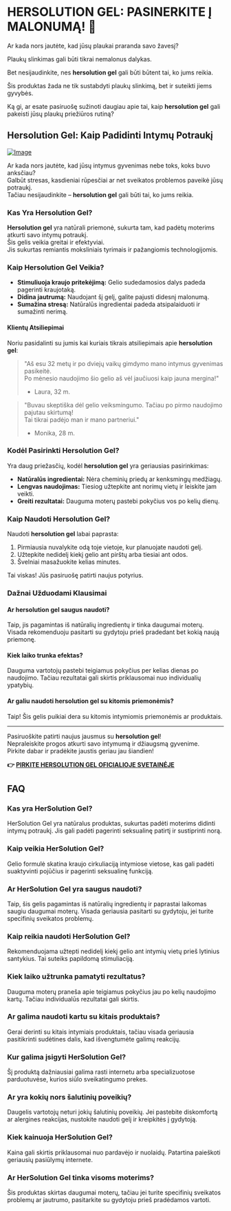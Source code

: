 # HERSOLUTION GEL: PASINERKITE Į MALONUMĄ! 💖

Ar kada nors jautėte, kad jūsų plaukai praranda savo žavesį? 

Plaukų slinkimas gali būti tikrai nemalonus dalykas. 

Bet nesijaudinkite, nes **hersolution gel** gali būti būtent tai, ko jums reikia. 

Šis produktas žada ne tik sustabdyti plaukų slinkimą, bet ir suteikti jiems gyvybės. 

Ką gi, ar esate pasiruošę sužinoti daugiau apie tai, kaip **hersolution gel** gali pakeisti jūsų plaukų priežiūros rutiną?

## Hersolution Gel: Kaip Padidinti Intymų Potraukį

[![Image](https://www2.sellhealth.com/241/hersolgel600x180_A.jpg)](https://gchaffi.com/JYb8VtCV)

Ar kada nors jautėte, kad jūsų intymus gyvenimas nebe toks, koks buvo anksčiau?  
Galbūt stresas, kasdieniai rūpesčiai ar net sveikatos problemos paveikė jūsų potraukį.  
Tačiau nesijaudinkite – **hersolution gel** gali būti tai, ko jums reikia.

### Kas Yra Hersolution Gel?

**Hersolution gel** yra natūrali priemonė, sukurta tam, kad padėtų moterims atkurti savo intymų potraukį.  
Šis gelis veikia greitai ir efektyviai.  
Jis sukurtas remiantis moksliniais tyrimais ir pažangiomis technologijomis.

### Kaip Hersolution Gel Veikia?

- **Stimuliuoja kraujo pritekėjimą:** Gelio sudedamosios dalys padeda pagerinti kraujotaką.
- **Didina jautrumą:** Naudojant šį gelį, galite pajusti didesnį malonumą.
- **Sumažina stresą:** Natūralūs ingredientai padeda atsipalaiduoti ir sumažinti nerimą.

#### Klientų Atsiliepimai

Noriu pasidalinti su jumis kai kuriais tikrais atsiliepimais apie **hersolution gel**:

> "Aš esu 32 metų ir po dviejų vaikų gimdymo mano intymus gyvenimas pasikeitė.  
> Po mėnesio naudojimo šio gelio aš vėl jaučiuosi kaip jauna mergina!"  
> - Laura, 32 m.

> "Buvau skeptiška dėl gelio veiksmingumo. Tačiau po pirmo naudojimo pajutau skirtumą!  
> Tai tikrai padėjo man ir mano partneriui."  
> - Monika, 28 m.

### Kodėl Pasirinkti Hersolution Gel?

Yra daug priežasčių, kodėl **hersolution gel** yra geriausias pasirinkimas:

- **Natūralūs ingredientai:** Nėra cheminių priedų ar kenksmingų medžiagų.
- **Lengvas naudojimas:** Tiesiog užtepkite ant norimų vietų ir leiskite jam veikti.
- **Greiti rezultatai:** Dauguma moterų pastebi pokyčius vos po kelių dienų.

### Kaip Naudoti Hersolution Gel?

Naudoti **hersolution gel** labai paprasta:

1. Pirmiausia nuvalykite odą toje vietoje, kur planuojate naudoti gelį.
2. Užtepkite nedidelį kiekį gelio ant pirštų arba tiesiai ant odos.
3. Švelniai masažuokite kelias minutes.

Tai viskas! Jūs pasiruošę patirti naujus potyrius.

### Dažnai Užduodami Klausimai

#### Ar hersolution gel saugus naudoti?

Taip, jis pagamintas iš natūralių ingredientų ir tinka daugumai moterų. Visada rekomenduoju pasitarti su gydytoju prieš pradedant bet kokią naują priemonę.

#### Kiek laiko trunka efektas?

Dauguma vartotojų pastebi teigiamus pokyčius per kelias dienas po naudojimo. Tačiau rezultatai gali skirtis priklausomai nuo individualių ypatybių.

#### Ar galiu naudoti hersolution gel su kitomis priemonėmis?

Taip! Šis gelis puikiai dera su kitomis intymiomis priemonėmis ar produktais.

---

Pasiruoškite patirti naujus jausmus su **hersolution gel**!   
Nepraleiskite progos atkurti savo intymumą ir džiaugsmą gyvenime.   
Pirkite dabar ir pradėkite jaustis geriau jau šiandien!



**👉 [PIRKITE HERSOLUTION GEL OFICIALIOJE SVETAINĖJE](https://gchaffi.com/JYb8VtCV)**

## FAQ

### Kas yra HerSolution Gel?
HerSolution Gel yra natūralus produktas, sukurtas padėti moterims didinti intymų potraukį. Jis gali padėti pagerinti seksualinę patirtį ir sustiprinti norą.

### Kaip veikia HerSolution Gel?
Gelio formulė skatina kraujo cirkuliaciją intymiose vietose, kas gali padėti suaktyvinti pojūčius ir pagerinti seksualinę funkciją. 

### Ar HerSolution Gel yra saugus naudoti?
Taip, šis gelis pagamintas iš natūralių ingredientų ir paprastai laikomas saugiu daugumai moterų. Visada geriausia pasitarti su gydytoju, jei turite specifinių sveikatos problemų.

### Kaip reikia naudoti HerSolution Gel?
Rekomenduojama užtepti nedidelį kiekį gelio ant intymių vietų prieš lytinius santykius. Tai suteiks papildomą stimuliaciją.

### Kiek laiko užtrunka pamatyti rezultatus?
Dauguma moterų praneša apie teigiamus pokyčius jau po kelių naudojimo kartų. Tačiau individualūs rezultatai gali skirtis.

### Ar galima naudoti kartu su kitais produktais?
Gerai derinti su kitais intymiais produktais, tačiau visada geriausia pasitikrinti sudėtines dalis, kad išvengtumėte galimų reakcijų.

### Kur galima įsigyti HerSolution Gel?
Šį produktą dažniausiai galima rasti internetu arba specializuotose parduotuvėse, kurios siūlo sveikatingumo prekes.

### Ar yra kokių nors šalutinių poveikių?
Daugelis vartotojų neturi jokių šalutinių poveikių. Jei pastebite diskomfortą ar alergines reakcijas, nustokite naudoti gelį ir kreipkitės į gydytoją.

### Kiek kainuoja HerSolution Gel?
Kaina gali skirtis priklausomai nuo pardavėjo ir nuolaidų. Patartina paieškoti geriausių pasiūlymų internete.

### Ar HerSolution Gel tinka visoms moterims? 
Šis produktas skirtas daugumai moterų, tačiau jei turite specifinių sveikatos problemų ar jautrumo, pasitarkite su gydytoju prieš pradėdamos vartoti.